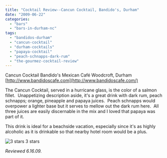 ```yaml
---
title: "Cocktail Review--Cancun Cocktail, Bandido's, Durham"
date: "2009-06-22"
categories:
  - "bars"
  - "bars-in-durham-nc"
tags:
  - "bandidos-durham"
  - "cancun-cocktail"
  - "durham-cocktails"
  - "papaya-cocktail"
  - "peach-schnapps-dark-rum"
  - "the-gourmez-cocktail-review"
---
```


Cancun Cocktail Bandido's Mexican Café Woodcroft, Durham [http://www.bandidoscafe.com](http://www.bandidoscafe.com/)

The Cancun Cocktail, served in a hurricane glass, is the color of a salmon fillet.  Unappetizing description aside, it's a great drink with dark rum, peach schnapps; orange, pineapple and papaya juices.  Peach schnapps would overpower a lighter base but it serves to mellow out the dark rum here.  All three juices are easily discernable in the mix and I loved that papaya was part of it.

This drink is ideal for a beachside vacation, especially since it's as highly alcoholic as it is drinkable so that nearby hotel room would be a plus.




<div class="caption">

![3 stars](http://s3.amazonaws.com/thegourmez-wpmedia/2009/02/rating_avocado1.gif "rating_avocado1") 3 stars</div>


_Reviewed 6.16.09._
